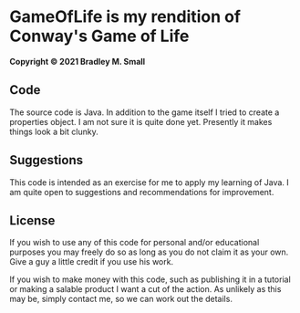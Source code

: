 # GameOfLife is my rendition of Conway's Game of Life

**Copyright © 2021 Bradley M. Small**

## **Code**

The source code is Java. In addition to the game itself I tried to create a properties object. I am not sure it is quite done yet. Presently it makes things look a bit clunky. 

## **Suggestions**

This code is intended as an exercise for me to apply my learning of Java. I am quite open to suggestions and
recommendations for improvement.

## **License**

If you wish to use any of this code for personal and/or educational purposes you may freely do so as long as you do not
claim it as your own. Give a guy a little credit if you use his work.

If you wish to make money with this code, such as publishing it in a tutorial or making a salable product I want a cut
of the action. As unlikely as this may be, simply contact me, so we can work out the details. 
